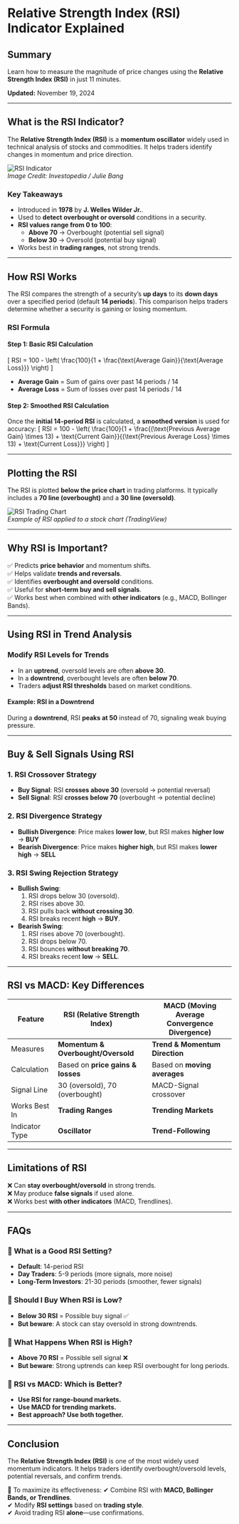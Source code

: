 # **Relative Strength Index (RSI) Indicator Explained**

## **Summary**
Learn how to measure the magnitude of price changes using the **Relative Strength Index (RSI)** in just 11 minutes.

**Updated:** November 19, 2024

---

## **What is the RSI Indicator?**
The **Relative Strength Index (RSI)** is a **momentum oscillator** widely used in technical analysis of stocks and commodities. It helps traders identify changes in momentum and price direction.

![RSI Indicator](https://example.com/rsi-chart.png)  
*Image Credit: Investopedia / Julie Bang*

### **Key Takeaways**
- Introduced in **1978** by **J. Welles Wilder Jr.**.
- Used to **detect overbought or oversold** conditions in a security.
- **RSI values range from 0 to 100**:
  - **Above 70** → Overbought (potential sell signal)
  - **Below 30** → Oversold (potential buy signal)
- Works best in **trading ranges**, not strong trends.

---

## **How RSI Works**
The RSI compares the strength of a security’s **up days** to its **down days** over a specified period (default **14 periods**). This comparison helps traders determine whether a security is gaining or losing momentum.

### **RSI Formula**
#### **Step 1: Basic RSI Calculation**
\[
RSI = 100 - \left( \frac{100}{1 + \frac{\text{Average Gain}}{\text{Average Loss}}} \right)
\]

- **Average Gain** = Sum of gains over past 14 periods / 14
- **Average Loss** = Sum of losses over past 14 periods / 14

#### **Step 2: Smoothed RSI Calculation**
Once the **initial 14-period RSI** is calculated, a **smoothed version** is used for accuracy:
\[
RSI = 100 - \left( \frac{100}{1 + \frac{(\text{Previous Average Gain} \times 13) + \text{Current Gain}}{(\text{Previous Average Loss} \times 13) + \text{Current Loss}}} \right)
\]

---

## **Plotting the RSI**
The RSI is plotted **below the price chart** in trading platforms. It typically includes a **70 line (overbought)** and a **30 line (oversold)**.

![RSI Trading Chart](https://example.com/rsi-trading.png)  
*Example of RSI applied to a stock chart (TradingView)*

---

## **Why RSI is Important?**
✅ Predicts **price behavior** and momentum shifts.  
✅ Helps validate **trends and reversals**.  
✅ Identifies **overbought and oversold** conditions.  
✅ Useful for **short-term buy and sell signals**.  
✅ Works best when combined with **other indicators** (e.g., MACD, Bollinger Bands).

---

## **Using RSI in Trend Analysis**
### **Modify RSI Levels for Trends**
- In an **uptrend**, oversold levels are often **above 30**.
- In a **downtrend**, overbought levels are often **below 70**.
- Traders **adjust RSI thresholds** based on market conditions.

#### **Example: RSI in a Downtrend**
During a **downtrend**, RSI **peaks at 50** instead of 70, signaling weak buying pressure.

---

## **Buy & Sell Signals Using RSI**
### **1. RSI Crossover Strategy**
- **Buy Signal**: RSI **crosses above 30** (oversold → potential reversal)
- **Sell Signal**: RSI **crosses below 70** (overbought → potential decline)

### **2. RSI Divergence Strategy**
- **Bullish Divergence**: Price makes **lower low**, but RSI makes **higher low** → **BUY**
- **Bearish Divergence**: Price makes **higher high**, but RSI makes **lower high** → **SELL**

### **3. RSI Swing Rejection Strategy**
- **Bullish Swing**:
  1. RSI drops below 30 (oversold).
  2. RSI rises above 30.
  3. RSI pulls back **without crossing 30**.
  4. RSI breaks recent **high** → **BUY**.
- **Bearish Swing**:
  1. RSI rises above 70 (overbought).
  2. RSI drops below 70.
  3. RSI bounces **without breaking 70**.
  4. RSI breaks recent **low** → **SELL**.

---

## **RSI vs MACD: Key Differences**
| Feature         | RSI (Relative Strength Index) | MACD (Moving Average Convergence Divergence) |
|---------------|---------------------------|----------------------------------|
| Measures      | **Momentum & Overbought/Oversold** | **Trend & Momentum Direction** |
| Calculation   | Based on **price gains & losses** | Based on **moving averages** |
| Signal Line  | 30 (oversold), 70 (overbought) | MACD-Signal crossover |
| Works Best In | **Trading Ranges** | **Trending Markets** |
| Indicator Type | **Oscillator** | **Trend-Following** |

---

## **Limitations of RSI**
❌ Can **stay overbought/oversold** in strong trends.  
❌ May produce **false signals** if used alone.  
❌ Works best **with other indicators** (MACD, Trendlines).  

---

## **FAQs**
### **📌 What is a Good RSI Setting?**
- **Default**: 14-period RSI
- **Day Traders**: 5-9 periods (more signals, more noise)
- **Long-Term Investors**: 21-30 periods (smoother, fewer signals)

### **📌 Should I Buy When RSI is Low?**
- **Below 30 RSI** = Possible buy signal ✅
- **But beware**: A stock can stay oversold in strong downtrends.

### **📌 What Happens When RSI is High?**
- **Above 70 RSI** = Possible sell signal ❌
- **But beware**: Strong uptrends can keep RSI overbought for long periods.

### **📌 RSI vs MACD: Which is Better?**
- **Use RSI for range-bound markets.**
- **Use MACD for trending markets.**
- **Best approach? Use both together.**

---

## **Conclusion**
The **Relative Strength Index (RSI)** is one of the most widely used momentum indicators. It helps traders identify overbought/oversold levels, potential reversals, and confirm trends.

🚀 To maximize its effectiveness:
✔ Combine RSI with **MACD, Bollinger Bands, or Trendlines**.  
✔ Modify **RSI settings** based on **trading style**.  
✔ Avoid trading RSI **alone**—use confirmations.  
